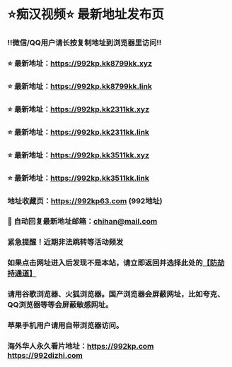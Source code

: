 # ⭐️痴汉视频⭐️ 最新地址发布页

### ‼️微信/QQ用户请长按复制地址到浏览器里访问‼️

### ⭐️ 最新地址：https://992kp.kk8799kk.xyz

### ⭐️ 最新地址：https://992kp.kk8799kk.link

### ⭐️ 最新地址：https://992kp.kk2311kk.xyz

### ⭐️ 最新地址：https://992kp.kk2311kk.link

### ⭐️ 最新地址：https://992kp.kk3511kk.xyz

### ⭐️ 最新地址：https://992kp.kk3511kk.link



### 地址收藏页：https://992kp63.com (992地址)
### 📧 自动回复最新地址邮箱：chihan@mail.com
### 紧急提醒！近期非法跳转等活动频发
### 如果点击网址进入后发现不是本站，请立即返回并选择此处的[【防劫持通道】](https://23.224.130.222:7583)
### 请用谷歌浏览器、火狐浏览器。国产浏览器会屏蔽网址，比如夸克、QQ浏览器等等会屏蔽敏感网址。
### 苹果手机用户请用自带浏览器访问。
### 海外华人永久看片地址：https://992kp.com  https://992dizhi.com
